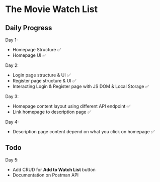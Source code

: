 # The Movie Watch List 

## Daily Progress

Day 1: 
- Homepage Structure ✅
- Homepage UI ✅

Day 2:
- Login page structure & UI ✅
- Register page structure & UI ✅
- Interacting Login & Register page with JS DOM & Local Storage ✅

Day 3:

- Homepage content layout using different API endpoint ✅
- Link homepage to description page ✅

Day 4:
- Description page content depend on what you click on homepage ✅

## Todo

Day 5:
- Add CRUD for **Add to Watch List** button
- Documentation on Postman API
